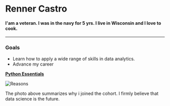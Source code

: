 
# Renner Castro

#### I'am a veteran. I was in the navy for 5 yrs. I live in Wisconsin and I love to cook.
-----------

### Goals 
- Learn how to apply a wide range of skills in data analytics.
- Advance my career

[**Python Essentials**](https://towardsdatascience.com/9-one-liners-anyone-learning-python-should-know-29fdea7c540c)

![Reasons](https://data-flair.training/blogs/wp-content/uploads/sites/2/2019/04/why-learn-data-science.jpg)

The photo above summarizes why i joined the cohort. I firmly believe that data science is the future.